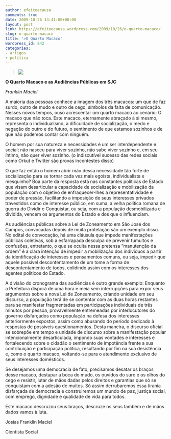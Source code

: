 ```yaml
---
author: efeitoecausa
comments: true
date: 2009-10-26 13:41:00+00:00
layout: post
link: https://efeitoecausa.wordpress.com/2009/10/26/o-quarto-macaco/
slug: o-quarto-macaco
title: '>O Quarto Macaco'
wordpress_id: 842
categories:
- artigos
- política
---
```


>[![](http://efeitoecausa.files.wordpress.com/2009/10/macaco.jpg?w=281)](http://efeitoecausa.files.wordpress.com/2009/10/macaco.jpg?w=281)  

**O Quarto Macaco e as Audiências Públicas em SJC**

 

_Franklin Maciel_

 

A maioria das pessoas conhece a imagem dos três macacos: um que de faz surdo, outro de mudo e outro de cego, símbolos da falta de comunicação. Nesses novos tempos, ouso acrescentar um quarto macaco ao cenário: O macaco que não toca. Este macaco, eternamente abraçado à si mesmo, representa o individualismo, a dificuldade de socialização, o medo e negação do outro e do futuro, o sentimento de que estamos sozinhos e de que não podemos contar com ninguém.

 

O homem por sua natureza e necessidades é um ser interdependente e social; não nasceu para viver sozinho, não sabe viver sozinho e, em seu íntimo, não quer viver sozinho. (o indiscutível sucesso das redes sociais como Orkut e Twitter são provas incontestes disso)

 

O que faz então o homem abrir mão dessa necessidade tão forte de socialização para se tornar cada vez mais egoísta, individualista e mesquinho? Boa parte da resposta está nas constantes políticas de Estado que visam desarticular a capacidade de socialização e mobilização da população com o objetivo de enfraquecer-lhes a representatividade e poder de pressão, facilitando a imposição de seus interesses privados travestidos como de interesse público, em suma, a velha política romana de guerra do Dividir e Conquistar, ou seja, com a população desmobilizada e dividida, vencem os argumentos do Estado e dos que o influenciam.

 

As audiências públicas sobre a Lei de Zoneamento em São José dos Campos, convocadas depois de muita protelação são um exemplo disso. No edital de convocação, há uma cláusula que impede manifestações públicas coletivas, sob a esfarrapada desculpa de prevenir tumultos e confusões, entretanto, o que se oculta nessa pretensa “manutenção da ordem” é a clara intenção de impedir a mobilização dos indivíduos a partir da identificação de interesses e pensamentos comuns, ou seja, impedir que aquele possível descontentamento de um tome a forma de descontentamento de todos, colidindo assim com os interesses dos agentes políticos do Estado.

 

A divisão do cronograma das audiências é outro grande exemplo: Enquanto a Prefeitura disporá de uma hora e meia sem interrupções para expor seus argumentos sobre a nova Lei de Zoneamento, criando unidade em seu discurso, a população terá de se contentar com as duas horas restantes para se manifestar fragmentadas em participações individuais de três minutos por pessoa, provavelmente entremeadas por interlocutores do governo disfarçados como população na defesa dos interesses anteriormente expostos, assim como abusando do período dedicado à respostas de possíveis questionamentos. Desta maneira, o discurso oficial se sobrepõe em tempo e unidade de discurso sobre a manifestação popular intencionalmente desarticulada, impondo suas vontades e interesses e fortalecendo sobre o cidadão o sentimento de impotência frente a sua contribuição e participação política, resultando por fim na sua desistência e, como o quarto macaco, voltando-se para o atendimento exclusivo de seus interesses domésticos.

 

Se desejamos uma democracia de fato, precisamos desatar os braços desse macaco, destapar a boca do mudo, os ouvidos do suro e os olhos do cego e resistir, lutar de mãos dadas pelos direitos e garantias que só se conquistam com a adesão de muitos. Só assim derrubaremos essa tirania disfarçada de democracia e construiremos um mundo de paz, justiça social, com emprego, dignidade e qualidade de vida para todos.

 

Este macaco descruzou seus braços, descruze os seus também e de mãos dados vamos à luta.

 

Josias Franklin Maciel

 

Cientista Social 

 

 


  
 

 

